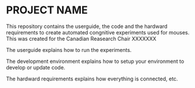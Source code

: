 # PROJECT NAME
This repository contains the userguide, the code and the hardward requirements to create automated congnitive experiments used for mouses. This was created for the Canadian Reasearch Chair XXXXXXX

The userguide explains how to run the experiments.

The development environment explains how to setup your environment to develop or update code.

The hardward requirements explains how everything is connected, etc.
